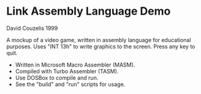 # Link Assembly Language Demo

David Couzelis
1999

A mockup of a video game, written in assembly language for educational purposes. Uses "INT 13h" to write graphics to the screen. Press any key to quit.

* Written in Microsoft Macro Assembler (MASM).
* Compiled with Turbo Assembler (TASM).
* Use DOSBox to compile and run.
* See the "build" and "run" scripts for usage.
